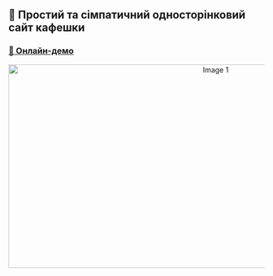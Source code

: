 
## 👩 Простий та сімпатичний односторінковий сайт кафешки 
### [🔗 Онлайн-демо](https://alexsand-r.github.io/our-place/)
<p align="center">
  <img src="img/Our place.png" alt="Image 1" width="800" height="400">
</p>
